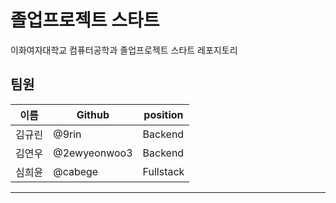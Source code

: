 # 졸업프로젝트 스타트
이화여자대학교 컴퓨터공학과 졸업프로젝트 스타트 레포지토리 

## 팀원
| 이름 | Github | position |
| --- | --- | --- |
| 김규린 | @9rin |  Backend  |
| 김연우 | @2ewyeonwoo3|  Backend  |
| 심희윤 | @cabege |  Fullstack  |
---
